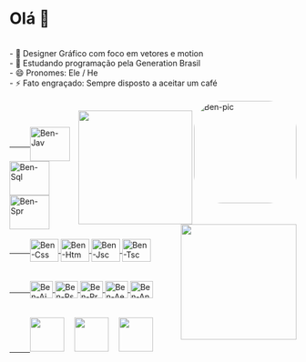 <h1> Olá 👋 </h1>
<br>
- 🔭 Designer Gráfico com foco em vetores e motion<br>
- 🌱 Estudando programação pela Generation Brasil<br>
- 😄 Pronomes: Ele / He<br>
- ⚡ Fato engraçado: Sempre disposto a aceitar um café
<br><br>
<div>
 <img align="right" alt="Ben-pic" height="180" style="border-radius:50px;" src="https://media.giphy.com/media/1Mw3ImihOaLtJHvJvL/giphy.gif">
</div>
<br>
<div align="right">
  <a href="https://github.com/Benior">
  <img height="200em" img align="right" src="https://github-readme-stats.vercel.app/api?username=Benior&show_icons=true&theme=chartreuse-dark&include_all_commits=true&count_private=true"/>
  <img height="203em" img align="right" src="https://github-readme-stats.vercel.app/api/top-langs/?username=Benior&layout=compact&langs_count=7&theme=chartreuse-dark"/>
</div>  
 
 ##
 
<div style="display: inline_block align-items: center">
 &emsp;
 &emsp;
  <img align="center" alt="Ben-Jav" height="60" width="70" src="https://cdn.jsdelivr.net/gh/devicons/devicon/icons/java/java-original-wordmark.svg">
  <img align="center" alt="Ben-Sql" height="60" width="70" src="https://cdn.jsdelivr.net/gh/devicons/devicon/icons/mysql/mysql-original-wordmark.svg">
  <img align="center" alt="Ben-Spr" height="60" width="70" src="https://cdn.jsdelivr.net/gh/devicons/devicon/icons/spring/spring-original-wordmark.svg">
 <br>
 <br>
 &emsp;
 &emsp;
  <img align="center" alt="Ben-Css" height="40" width="50" src="https://cdn.jsdelivr.net/gh/devicons/devicon/icons/css3/css3-plain-wordmark.svg">
  <img align="center" alt="Ben-Htm" height="40" width="50" src="https://cdn.jsdelivr.net/gh/devicons/devicon/icons/html5/html5-plain-wordmark.svg">
  <img align="center" alt="Ben-Jsc" height="40" width="50" src="https://cdn.jsdelivr.net/gh/devicons/devicon/icons/javascript/javascript-plain.svg">
  <img align="center" alt="Ben-Tsc" height="40" width="50" src="https://cdn.jsdelivr.net/gh/devicons/devicon/icons/typescript/typescript-plain.svg">
  </div>
 <div>
  <br>
  <br>
  &emsp;
  &emsp;
  <img align="center" alt="Ben-Ai" height="30" width="40" src="https://cdn.jsdelivr.net/gh/devicons/devicon/icons/illustrator/illustrator-line.svg">
  <img align="center" alt="Ben-Ps" height="30" width="40" src="https://cdn.jsdelivr.net/gh/devicons/devicon/icons/photoshop/photoshop-line.svg">
  <img align="center" alt="Ben-Pr" height="30" width="40" src="https://cdn.jsdelivr.net/gh/devicons/devicon/icons/premierepro/premierepro-original.svg">
  <img align="center" alt="Ben-Ae" height="30" width="40" src="https://cdn.jsdelivr.net/gh/devicons/devicon/icons/aftereffects/aftereffects-original.svg">
  <img align="center" alt="Ben-An" height="30" width="40" src="https://cdn.jsdelivr.net/gh/devicons/devicon/icons/aftereffects/aftereffects-original.svg">
</div>  
  <br>
  <br>
<div>
 &emsp;
 &emsp;
 <a href="https://www.instagram.com/beniord" target="_blank"><img height="60" src="https://www.svgrepo.com/show/111199/instagram.svg" target="_blank"></a>&emsp;
 <a href="https://www.linkedin.com/in/beniorcardoso/" target="_blank"><img height="60" src="https://www.svgrepo.com/show/75820/linkedin.svg" target="_blank"></a>&emsp;
 <a href="mailto:benior.santos@gmail.com" target="_blank"><img height="60" src="https://www.svgrepo.com/show/353812/google-gmail.svg" target="_blank"></a>
</div>  
  
##
